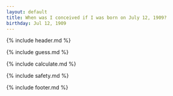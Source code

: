 ```yaml
---
layout: default
title: When was I conceived if I was born on July 12, 1909?
birthday: Jul 12, 1909
---
```


{% include header.md %}

{% include guess.md %}

{% include calculate.md %}

{% include safety.md %}

{% include footer.md %}



